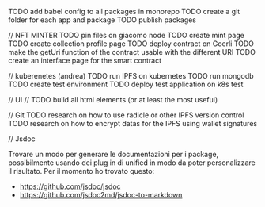 TODO add babel config to all packages in monorepo
TODO create a git folder for each app and package
TODO publish packages

// NFT MINTER
TODO pin files on giacomo node
TODO create mint page
TODO create collection profile page
TODO deploy contract on Goerli
TODO make the getUri function of the contract usable with
the different URI
TODO create an interface page for the smart contract

// kuberenetes (andrea)
TODO run IPFS on kubernetes
TODO run mongodb
TODO create test environment
TODO deploy test application on k8s test

// UI
// TODO build all html elements (or at least the most
useful)

// Git
TODO research on how to use radicle or other IPFS version
control
TODO research on how to encrypt datas for the IPFS using
wallet signatures

// Jsdoc

Trovare un modo per generare le documentazioni per i
package, possibilmente usando dei plug in di unified in modo
da poter personalizzare il risultato.
Per il momento ho trovato questo:

- https://github.com/jsdoc/jsdoc
- https://github.com/jsdoc2md/jsdoc-to-markdown
